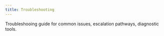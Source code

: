 ```yaml
---
title: Troubleshooting
---
```


Troubleshooing guide for common issues, escalation pathways, diagnostic tools.
